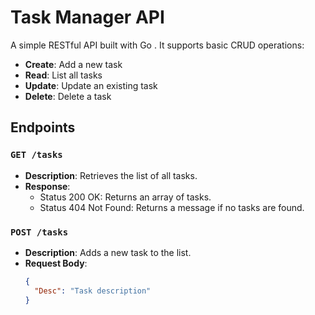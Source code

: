 # Task Manager API

A simple RESTful API built with Go . It supports basic CRUD operations:

- **Create**: Add a new task
- **Read**: List all tasks
- **Update**: Update an existing task
- **Delete**: Delete a task

## Endpoints

### `GET /tasks`

- **Description**: Retrieves the list of all tasks.
- **Response**:
  - Status 200 OK: Returns an array of tasks.
  - Status 404 Not Found: Returns a message if no tasks are found.

### `POST /tasks`

- **Description**: Adds a new task to the list.
- **Request Body**:
  ```json
  {
    "Desc": "Task description"
  }
